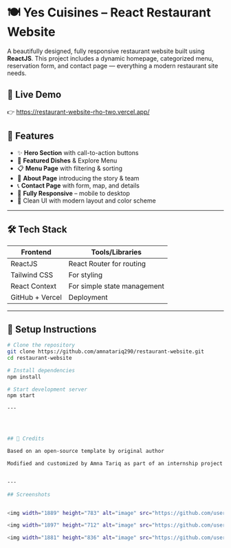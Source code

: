 # 🍽️ Yes Cuisines – React Restaurant Website

A beautifully designed, fully responsive restaurant website built using **ReactJS**. This project includes a dynamic homepage, categorized menu, reservation form, and contact page — everything a modern restaurant site needs.



## 🚀 Live Demo

👉 https://restaurant-website-rho-two.vercel.app/




## 📌 Features

- ✨ **Hero Section** with call-to-action buttons
- 🍕 **Featured Dishes** & Explore Menu
- 📋 **Menu Page** with filtering & sorting
- 📖 **About Page** introducing the story & team
- 📞 **Contact Page** with form, map, and details
- 📱 **Fully Responsive** – mobile to desktop
- 🎨 Clean UI with modern layout and color scheme

---

## 🛠️ Tech Stack

| Frontend        | Tools/Libraries              |
|----------------|------------------------------|
| ReactJS         | React Router for routing     |
| Tailwind CSS    | For styling                  |
| React Context   | For simple state management  |
| GitHub + Vercel | Deployment                   |

---



## 📝 Setup Instructions

```bash
# Clone the repository
git clone https://github.com/amnatariq290/restaurant-website.git
cd restaurant-website

# Install dependencies
npm install

# Start development server
npm start

---




## 📝 Credits

Based on an open-source template by original author

Modified and customized by Amna Tariq as part of an internship project


---

## Screenshots


<img width="1889" height="783" alt="image" src="https://github.com/user-attachments/assets/0a167f8b-6405-4b90-aebc-81491d36c662" />

<img width="1897" height="712" alt="image" src="https://github.com/user-attachments/assets/ab216950-7eb6-42bf-9bf6-e8df42c3a1eb" />

<img width="1881" height="836" alt="image" src="https://github.com/user-attachments/assets/34a8f1d5-f3c1-4574-822a-9b051bc690f6" />


